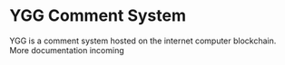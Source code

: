 # YGG Comment System
YGG is a comment system hosted on the internet computer blockchain.
More documentation incoming
